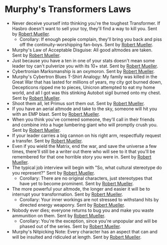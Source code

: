 # Murphy's Transformers Laws

* Never deceive yourself into thinking you're the toughest Transformer. If Hasbro doesn't want to sell your toy, they'll find a way to kill you. Sent by [Robert Mueller](mailto:gatac@t-online.de).  
  * Corollary: If enough people complain, they'll bring you back and piss off the continuity-worshipping fan-boys. Sent by [Robert Mueller](mailto:gatac@t-online.de).  
* Murphy's Law of Acceptable Disguise: All good altmodes are taken. Sent by [Robert Mueller](mailto:gatac@t-online.de).  
* Just because you have a ten in one of your stats doesn't mean some leader toy can't pulverize you with its 10+ stat. Sent by [Robert Mueller](mailto:gatac@t-online.de).  
* Cybertronian Marksmanship is an oxymoron. Sent by [Robert Mueller](mailto:gatac@t-online.de).  
* Murphy's Cybertron Blues T-Shirt Analogy: My family was killed in the Great War that has lasted for millions of years, my city got burned down, Decepticons ripped me to pieces, Unicron attempted to eat my home world, and all I got was this stinking Autobot sigil burned onto my chest. Sent by [Robert Mueller](mailto:gatac@t-online.de).  
* Shoot them all, let Primus sort them out. Sent by [Robert Mueller](mailto:gatac@t-online.de).  
* If you have an aerial altmode and take to the sky, someone will hit you with an EMP blast. Sent by [Robert Mueller](mailto:gatac@t-online.de).  
* When you think you've cornered someone, they'll call in their friends and combine into a huge lumbering giant who will promptly crush you. Sent by [Robert Mueller](mailto:gatac@t-online.de).  
* If your leader carries a big cannon on his right arm, respectfully request a transfer. Sent by [Robert Mueller](mailto:gatac@t-online.de).  
* Even if you wield the Matrix, end the war, and save the universe a few times, there'll still be a writer out there who will see to it that you'll be remembered for that one horrible story you were in. Sent by [Robert Mueller](mailto:gatac@t-online.de).  
* The typical job interview will begin with "So, what cultural stereotype do you represent?" Sent by [Robert Mueller](mailto:gatac@t-online.de).  
  * Corollary: There are no original characters, just stereotypes that have yet to become prominent. Sent by [Robert Mueller](mailto:gatac@t-online.de).  
* The more powerful your altmode, the longer and easier it will be to interrupt your transformation. Sent by [Robert Mueller](mailto:gatac@t-online.de).  
  * Corollary: Your inner workings are not stressed to withstand hits by directed energy weaponry. Sent by [Robert Mueller](mailto:gatac@t-online.de).  
* Nobody ever dies; everyone returns to bug you and make you waste ammunition on them. Sent by [Robert Mueller](mailto:gatac@t-online.de).  
  * Corollary: You're the exception, since you're unpopular and will be phased out of the series. Sent by [Robert Mueller](mailto:gatac@t-online.de).  
* Murphy's Nitpicking Note: Every character has an aspect that can and will be insulted and ridiculed at length. Sent by [Robert Mueller](mailto:gatac@t-online.de).

